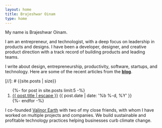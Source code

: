 ```yaml
---
layout: home
title: Brajeshwar Oinam
type: home
---
```


My name is Brajeshwar Oinam.

I am an entrepreneur, and technologist, with a deep focus on leadership in products and designs. I have been a developer, designer, and creative product direction with a track record of building products and leading teams.

I write about design, entrepreneurship, productivity, software, startups, and technology. Here are some of the recent articles from the
__[blog](/blog/)__.

[//]: # {{site.posts | size}}

<div class="content-extend">
  <ol class="blog-articles__list">
    {%- for post in site.posts limit:5 -%}
    <li>
      <a href="{{post.url}}">{{ post.title | escape }}</a>
      <time datetime="{{ post.date | date: '%Y-%m-%d' }}">{{ post.date | date: '%b %-d, %Y' }}</time>
    </li>
    {%- endfor -%}
  </ol>
</div>

I co-founded [Valinor Earth](https://valinor.earth) with two of my close friends, with whom I have worked on multiple projects and companies. We build sustainable and profitable technology practices helping businesses curb climate change.